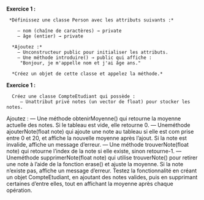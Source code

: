  **Exercice 1 :**

     *Définissez une classe Person avec les attributs suivants :*
   
        — nom (chaîne de caractères) → private
        — âge (entier) → private
     
      *Ajoutez :*
        — Unconstructeur public pour initialiser les attributs.
        — Une méthode introduire() → public qui affiche :
         "Bonjour, je m'appelle nom et j'ai âge ans."
       
      *Créez un objet de cette classe et appelez la méthode.*

  **Exercice 1 :**
  
      Créez une classe CompteEtudiant qui possède :
         — Unattribut privé notes (un vector de float) pour stocker les notes.
 Ajoutez :
 — Une méthode obtenirMoyenne() qui retourne la moyenne actuelle des notes. Si le
 tableau est vide, elle retourne 0.
 — Uneméthode ajouterNote(float note) qui ajoute une note au tableau si elle est com
prise entre 0 et 20, et affiche la nouvelle moyenne après l’ajout. Si la note est invalide,
 affiche un message d’erreur.
 — Une méthode trouverNote(float note) qui retourne l’index de la note si elle existe,
 sinon retourne-1.
 — Uneméthode supprimerNote(float note) qui utilise trouverNote() pour retirer une
 note à l’aide de la fonction erase() et ajuste la moyenne. Si la note n’existe pas, affiche
 un message d’erreur.
 Testez la fonctionnalité en créant un objet CompteEtudiant, en ajoutant des notes valides,
 puis en supprimant certaines d’entre elles, tout en affichant la moyenne après chaque opération.
